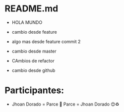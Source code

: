 # README.md

- HOLA MUNDO
- cambio desde feature

- algo mas desde feature commit 2
- cambio desde master
- CAmbios de refactor
- cambio desde github

# Participantes:
- Jhoan Dorado = Parce 🤯
Parce = Jhoan Dorado 😊♻️

